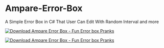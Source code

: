 # Ampare-Error-Box
A Simple Error Box in C# That User Can Edit With Random Interval and more

[![Download Ampare Error Box - Fun Error box Pranks](https://a.fsdn.com/con/app/sf-download-button)](https://sourceforge.net/projects/ampareerrorbox/files/latest/download)


[![Download Ampare Error Box - Fun Error box Pranks](https://img.shields.io/sourceforge/dt/ampareerrorbox.svg)](https://sourceforge.net/projects/ampareerrorbox/files/latest/download)
